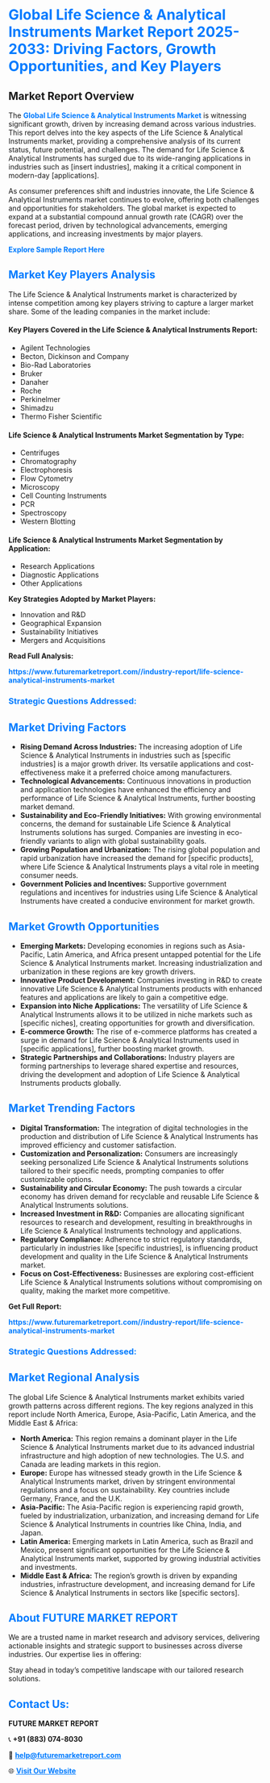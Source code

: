 <h1 style="color: #007BFF;">Global Life Science & Analytical Instruments Market Report 2025-2033: Driving Factors, Growth Opportunities, and Key Players</h1>

<section id="overview">
<h2>Market Report Overview</h2>
<p>The <a href="https://www.futuremarketreport.com//industry-report/life-science-analytical-instruments-market" style="color: #007BFF; text-decoration: none;"><strong>Global Life Science & Analytical Instruments Market</strong></a> is witnessing significant growth, driven by increasing demand across various industries. This report delves into the key aspects of the Life Science & Analytical Instruments market, providing a comprehensive analysis of its current status, future potential, and challenges. The demand for Life Science & Analytical Instruments has surged due to its wide-ranging applications in industries such as [insert industries], making it a critical component in modern-day [applications].</p>
<p>As consumer preferences shift and industries innovate, the Life Science & Analytical Instruments market continues to evolve, offering both challenges and opportunities for stakeholders. The global market is expected to expand at a substantial compound annual growth rate (CAGR) over the forecast period, driven by technological advancements, emerging applications, and increasing investments by major players.</p>
</section>

<section id="overview">
<p><a href="https://www.futuremarketreport.com//request-sample/reportId=63600" style="color: #007BFF; text-decoration: none;"><strong>Explore Sample Report Here</strong></a></p>
</section>

<section id="key-players">
<h2 style="color: #007BFF;">Market Key Players Analysis</h2>
<p>The Life Science & Analytical Instruments market is characterized by intense competition among key players striving to capture a larger market share. Some of the leading companies in the market include:</p>
<h4>Key Players Covered in the Life Science & Analytical Instruments Report:</h4>
<ul><li>Agilent Technologies</li><li>Becton, Dickinson and Company</li><li>Bio-Rad Laboratories</li><li>Bruker</li><li>Danaher</li><li>Roche</li><li>Perkinelmer</li><li>Shimadzu</li><li>Thermo Fisher Scientific</li></ul>
<h4>Life Science & Analytical Instruments Market Segmentation by Type:</h4>
<ul><li>Centrifuges</li><li>Chromatography</li><li>Electrophoresis</li><li>Flow Cytometry</li><li>Microscopy</li><li>Cell Counting Instruments</li><li>PCR</li><li>Spectroscopy</li><li>Western Blotting</li></ul>

<h4>Life Science & Analytical Instruments Market Segmentation by Application:</h4>
<ul><li>Research Applications</li><li>Diagnostic Applications</li><li>Other Applications</li></ul>
<p><strong>Key Strategies Adopted by Market Players:</strong></p>
<ul>
<li>Innovation and R&D</li>
<li>Geographical Expansion</li>
<li>Sustainability Initiatives</li>
<li>Mergers and Acquisitions</li>
</ul>
</section>

<section>
<p><strong>Read Full Analysis: </strong></p><a href="https://www.futuremarketreport.com//industry-report/life-science-analytical-instruments-market" style="color: #007BFF; text-decoration: none;"><strong>https://www.futuremarketreport.com//industry-report/life-science-analytical-instruments-market</strong></a>
<h3 style="color: #007BFF;">Strategic Questions Addressed:</h3>
</section>

<section id="driving-factors">
<h2 style="color: #007BFF;">Market Driving Factors</h2>
<ul>
<li><strong>Rising Demand Across Industries:</strong> The increasing adoption of Life Science & Analytical Instruments in industries such as [specific industries] is a major growth driver. Its versatile applications and cost-effectiveness make it a preferred choice among manufacturers.</li>
<li><strong>Technological Advancements:</strong> Continuous innovations in production and application technologies have enhanced the efficiency and performance of Life Science & Analytical Instruments, further boosting market demand.</li>
<li><strong>Sustainability and Eco-Friendly Initiatives:</strong> With growing environmental concerns, the demand for sustainable Life Science & Analytical Instruments solutions has surged. Companies are investing in eco-friendly variants to align with global sustainability goals.</li>
<li><strong>Growing Population and Urbanization:</strong> The rising global population and rapid urbanization have increased the demand for [specific products], where Life Science & Analytical Instruments plays a vital role in meeting consumer needs.</li>
<li><strong>Government Policies and Incentives:</strong> Supportive government regulations and incentives for industries using Life Science & Analytical Instruments have created a conducive environment for market growth.</li>
</ul>
</section>

<section id="growth-opportunities">
<h2 style="color: #007BFF;">Market Growth Opportunities</h2>
<ul>
<li><strong>Emerging Markets:</strong> Developing economies in regions such as Asia-Pacific, Latin America, and Africa present untapped potential for the Life Science & Analytical Instruments market. Increasing industrialization and urbanization in these regions are key growth drivers.</li>
<li><strong>Innovative Product Development:</strong> Companies investing in R&D to create innovative Life Science & Analytical Instruments products with enhanced features and applications are likely to gain a competitive edge.</li>
<li><strong>Expansion into Niche Applications:</strong> The versatility of Life Science & Analytical Instruments allows it to be utilized in niche markets such as [specific niches], creating opportunities for growth and diversification.</li>
<li><strong>E-commerce Growth:</strong> The rise of e-commerce platforms has created a surge in demand for Life Science & Analytical Instruments used in [specific applications], further boosting market growth.</li>
<li><strong>Strategic Partnerships and Collaborations:</strong> Industry players are forming partnerships to leverage shared expertise and resources, driving the development and adoption of Life Science & Analytical Instruments products globally.</li>
</ul>
</section>

<section id="trending-factors">
<h2 style="color: #007BFF;">Market Trending Factors</h2>
<ul>
<li><strong>Digital Transformation:</strong> The integration of digital technologies in the production and distribution of Life Science & Analytical Instruments has improved efficiency and customer satisfaction.</li>
<li><strong>Customization and Personalization:</strong> Consumers are increasingly seeking personalized Life Science & Analytical Instruments solutions tailored to their specific needs, prompting companies to offer customizable options.</li>
<li><strong>Sustainability and Circular Economy:</strong> The push towards a circular economy has driven demand for recyclable and reusable Life Science & Analytical Instruments solutions.</li>
<li><strong>Increased Investment in R&D:</strong> Companies are allocating significant resources to research and development, resulting in breakthroughs in Life Science & Analytical Instruments technology and applications.</li>
<li><strong>Regulatory Compliance:</strong> Adherence to strict regulatory standards, particularly in industries like [specific industries], is influencing product development and quality in the Life Science & Analytical Instruments market.</li>
<li><strong>Focus on Cost-Effectiveness:</strong> Businesses are exploring cost-efficient Life Science & Analytical Instruments solutions without compromising on quality, making the market more competitive.</li>
</ul>
</section>

<section>
<p><strong>Get Full Report: </strong></p><a href="https://www.futuremarketreport.com//industry-report/life-science-analytical-instruments-market" style="color: #007BFF; text-decoration: none;"><strong>https://www.futuremarketreport.com//industry-report/life-science-analytical-instruments-market</strong></a>
<h3 style="color: #007BFF;">Strategic Questions Addressed:</h3>
</section>


<section id="regional-analysis">
<h2 style="color: #007BFF;">Market Regional Analysis</h2>
<p>The global Life Science & Analytical Instruments market exhibits varied growth patterns across different regions. The key regions analyzed in this report include North America, Europe, Asia-Pacific, Latin America, and the Middle East & Africa:</p>
<ul>
<li><strong>North America:</strong> This region remains a dominant player in the Life Science & Analytical Instruments market due to its advanced industrial infrastructure and high adoption of new technologies. The U.S. and Canada are leading markets in this region.</li>
<li><strong>Europe:</strong> Europe has witnessed steady growth in the Life Science & Analytical Instruments market, driven by stringent environmental regulations and a focus on sustainability. Key countries include Germany, France, and the U.K.</li>
<li><strong>Asia-Pacific:</strong> The Asia-Pacific region is experiencing rapid growth, fueled by industrialization, urbanization, and increasing demand for Life Science & Analytical Instruments in countries like China, India, and Japan.</li>
<li><strong>Latin America:</strong> Emerging markets in Latin America, such as Brazil and Mexico, present significant opportunities for the Life Science & Analytical Instruments market, supported by growing industrial activities and investments.</li>
<li><strong>Middle East & Africa:</strong> The region’s growth is driven by expanding industries, infrastructure development, and increasing demand for Life Science & Analytical Instruments in sectors like [specific sectors].</li>
</ul>
</section>

<footer>
<h2 style="color: #007BFF;">About FUTURE MARKET REPORT</h2>
<p>We are a trusted name in market research and advisory services, delivering actionable insights and strategic support to businesses across diverse industries. Our expertise lies in offering:</p>

<p>Stay ahead in today’s competitive landscape with our tailored research solutions.</p>

<h2 style="color: #007BFF;">Contact Us:</h2>
<p><strong>FUTURE MARKET REPORT</strong></p>
<p>📞 <strong>+91 (883) 074-8030</strong></p>
<p>📧 <strong><a href="mailto:help@futuremarketreport.com" style="color: #007BFF;">help@futuremarketreport.com</a></strong></p>
<p>🌐 <strong><a href="https://www.futuremarketreport.com/" style="color: #007BFF;">Visit Our Website</a></strong></p>
</footer>